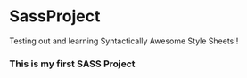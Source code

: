# SassProject
Testing out and learning Syntactically Awesome Style Sheets!!
### This is my first SASS Project ###

